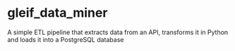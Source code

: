 # gleif_data_miner
A simple ETL pipeline that extracts data from an API, transforms it in Python and loads it into a PostgreSQL database

